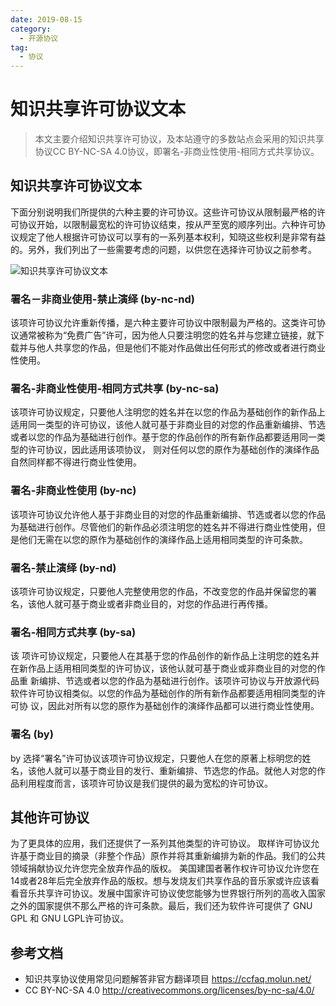 ```yaml
---
date: 2019-08-15
category:
  - 开源协议
tag:
  - 协议
---
```

# 知识共享许可协议文本 

> 本文主要介绍知识共享许可协议，及本站遵守的多数站点会采用的知识共享协议CC BY-NC-SA 4.0协议，即署名-非商业性使用-相同方式共享协议。 

## 知识共享许可协议文本

下面分别说明我们所提供的六种主要的许可协议。这些许可协议从限制最严格的许可协议开始，以限制最宽松的许可协议结束，按从严至宽的顺序列出。六种许可协议规定了他人根据许可协议可以享有的一系列基本权利，知晓这些权利是非常有益的。另外，我们列出了一些需要考虑的问题，以供您在选择许可协议之前参考。

![知识共享许可协议文本](https://www.pdai.tech/images/cc.jpeg)

### 署名－非商业使用-禁止演绎 (by-nc-nd)

该项许可协议允许重新传播，是六种主要许可协议中限制最为严格的。这类许可协议通常被称为“免费广告”许可，因为他人只要注明您的姓名并与您建立链接，就下载并与他人共享您的作品，但是他们不能对作品做出任何形式的修改或者进行商业性使用。

### 署名-非商业性使用-相同方式共享 (by-nc-sa)

该项许可协议规定，只要他人注明您的姓名并在以您的作品为基础创作的新作品上适用同一类型的许可协议，该他人就可基于非商业目的对您的作品重新编排、节选或者以您的作品为基础进行创作。基于您的作品创作的所有新作品都要适用同一类型的许可协议，因此适用该项协议， 则对任何以您的原作为基础创作的演绎作品自然同样都不得进行商业性使用。

### 署名-非商业性使用 (by-nc)

该项许可协议允许他人基于非商业目的对您的作品重新编排、节选或者以您的作品为基础进行创作。尽管他们的新作品必须注明您的姓名并不得进行商业性使用，但是他们无需在以您的原作为基础创作的演绎作品上适用相同类型的许可条款。

### 署名-禁止演绎 (by-nd)

该项许可协议规定，只要他人完整使用您的作品，不改变您的作品并保留您的署名，该他人就可基于商业或者非商业目的，对您的作品进行再传播。

### 署名-相同方式共享 (by-sa)

该 项许可协议规定，只要他人在其基于您的作品创作的新作品上注明您的姓名并在新作品上适用相同类型的许可协议，该他认就可基于商业或非商业目的对您的作品重 新编排、节选或者以您的作品为基础进行创作。该项许可协议与开放源代码软件许可协议相类似。以您的作品为基础创作的所有新作品都要适用相同类型的许可协 议，因此对所有以您的原作为基础创作的演绎作品都可以进行商业性使用。

### 署名 (by)

by 选择“署名”许可协议该项许可协议规定，只要他人在您的原著上标明您的姓名，该他人就可以基于商业目的发行、重新编排、节选您的作品。就他人对您的作品利用程度而言，该项许可协议是我们提供的最为宽松的许可协议。

## 其他许可协议

为了更具体的应用，我们还提供了一系列其他类型的许可协议。 取样许可协议允许基于商业目的摘录（非整个作品）原作并将其重新编排为新的作品。我们的公共领域捐献协议允许您完全放弃作品的版权。 美国建国者著作权许可协议允许您在14或者28年后完全放弃作品的版权。想与发烧友们共享作品的音乐家或许应该看看音乐共享许可协议。发展中国家许可协议使您能够为世界银行所列的高收入国家之外的国家提供不那么严格的许可条款。最后，我们还为软件许可提供了 GNU GPL 和 GNU LGPL许可协议。

## 参考文档

- 知识共享协议使用常见问题解答非官方翻译项目 https://ccfaq.molun.net/
- CC BY-NC-SA 4.0 http://creativecommons.org/licenses/by-nc-sa/4.0/
